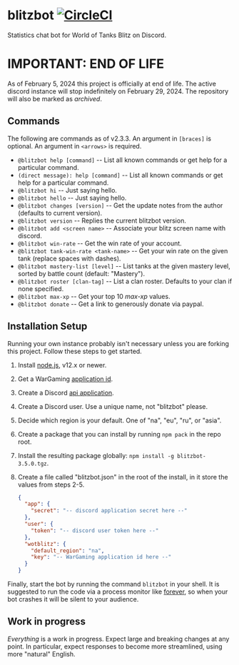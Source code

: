 blitzbot [![CircleCI](https://circleci.com/gh/CodeMan99/blitzbot.svg?style=svg)](https://circleci.com/gh/CodeMan99/blitzbot)
========

Statistics chat bot for World of Tanks Blitz on Discord.

# IMPORTANT: END OF LIFE

As of February 5, 2024 this project is officially at end of life. The active discord instance will stop indefinitely on February 29, 2024. The repository will also be marked as _archived_.

Commands
--------

The following are commands as of v2.3.3. An argument in `[braces]` is optional. An argument in `<arrows>` is required.

 * `@blitzbot help [command]` -- List all known commands or get help for a particular command.
 * `(direct message): help [command]` -- List all known commands or get help for a particular command.
 * `@blitzbot hi` -- Just saying hello.
 * `@blitzbot hello` -- Just saying hello.
 * `@blitzbot changes [version]` -- Get the update notes from the author (defaults to current version).
 * `@blitzbot version` -- Replies the current blitzbot version.
 * `@blitzbot add <screen name>` -- Associate your blitz screen name with discord.
 * `@blitzbot win-rate` -- Get the win rate of your account.
 * `@blitzbot tank-win-rate <tank-name>` -- Get your win rate on the given tank (replace spaces with dashes).
 * `@blitzbot mastery-list [level]` -- List tanks at the given mastery level, sorted by battle count (default: "Mastery").
 * `@blitzbot roster [clan-tag]` -- List a clan roster. Defaults to your clan if none specified.
 * `@blitzbot max-xp` -- Get your top 10 *max-xp* values.
 * `@blitzbot donate` -- Get a link to generously donate via paypal.

Installation Setup
------------------

Running your own instance probably isn't necessary unless you are forking this project. Follow these steps to get started.

 1. Install [node.js](https://nodejs.org), v12.x or newer.
 2. Get a WarGaming [application id](https://na.wargaming.net/developers/applications/).
 3. Create a Discord [api application](https://discordapp.com/developers/applications/me).
 4. Create a Discord user. Use a unique name, not "blitzbot" please.
 5. Decide which region is your default. One of "na", "eu", "ru", or "asia".
 6. Create a package that you can install by running `npm pack` in the repo root.
 7. Install the resulting package globally: `npm install -g blitzbot-3.5.0.tgz`.
 8. Create a file called "blitzbot.json" in the root of the install, in it store the values from steps 2-5.

     ```json
     {
       "app": {
         "secret": "-- discord application secret here --"
       },
       "user": {
         "token": "-- discord user token here --"
       },
       "wotblitz": {
         "default_region": "na",
         "key": "-- WarGaming application id here --"
       }
     }
     ```

Finally, start the bot by running the command `blitzbot` in your shell. It is suggested to run the code via a process monitor
like [forever](https://www.npmjs.com/package/forever), so when your bot crashes it will be silent to your audience.

Work in progress
----------------

*Everything* is a work in progress. Expect large and breaking changes at any point. In particular,
expect responses to become more streamlined, using more "natural" English.
